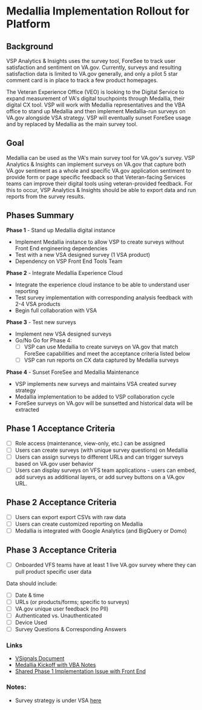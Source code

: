 # Medallia Implementation Rollout for Platform

## Background

VSP Analytics & Insights uses the survey tool, ForeSee to track user satisfaction and sentiment on VA.gov. Currently, surveys and resulting satisfaction data is limited to VA.gov generally, and only a pilot 5 star comment card is in place to track a few product homepages.

The Veteran Experience Office \(VEO\) is looking to the Digital Service to expand measurement of VA's digital touchpoints through Medallia, their digital CX tool. VSP will work with Medallia representatives and the VBA office to stand up Medallia and then implement Medallia-run surveys on VA.gov alongside VSA strategy. VSP will eventually sunset ForeSee usage and by replaced by Medallia as the main survey tool.

## Goal

Medallia can be used as the VA's main survey tool for VA.gov's survey. VSP Analytics & Insights can implement surveys on VA.gov that capture both VA.gov sentiment as a whole and specific VA.gov application sentiment to provide form or page specific feedback so that Veteran-facing Services teams can improve their digital tools using veteran-provided feedback. For this to occur, VSP Analytics & Insights should be able to export data and run reports from the survey results.

## Phases Summary

**Phase 1** - Stand up Medallia digital instance

* Implement Medallia instance to allow VSP to create surveys without Front End engineering dependencies
* Test with a new VSA designed survey \(1 VSA product\)
* Dependency on VSP Front End Tools Team

**Phase 2** - Integrate Medallia Experience Cloud

* Integrate the experience cloud instance to be able to understand user reporting
* Test survey implementation with corresponding analysis feedback with 2-4 VSA products
* Begin full collaboration with VSA

**Phase 3** - Test new surveys

* Implement new VSA designed surveys
* Go/No Go for Phase 4:
  * [ ] VSP can use Medallia to create surveys on VA.gov that match ForeSee capabilities and meet the acceptance criteria listed below
  * [ ] VSP can run reports on CX data captured by Medallia surveys

**Phase 4** - Sunset ForeSee and Medallia Maintenance

* VSP implements new surveys and maintains VSA created survey strategy
* Medallia implementation to be added to VSP collaboration cycle
* ForeSee surveys on VA.gov will be sunsetted and historical data will be extracted

## Phase 1 Acceptance Criteria

* [ ] Role access \(maintenance, view-only, etc.\) can be assigned
* [ ] Users can create surveys \(with unique survey questions\) on Medallia
* [ ] Users can assign surveys to different URLs and can trigger surveys based on VA.gov user behavior
* [ ] Users can display surveys on VFS team applications - users can embed, add surveys as additional layers, or add survey buttons on a VA.gov URL.

## Phase 2 Acceptance Criteria

* [ ] Users can export export CSVs with raw data
* [ ] Users can create customized reporting on Medallia
* [ ] Medallia is integrated with Google Analytics \(and BigQuery or Domo\)

## Phase 3 Acceptance Criteria

* [ ] Onboarded VFS teams have at least 1 live VA.gov survey where they can pull product specific user data

Data should include:

* [ ] Date & time
* [ ] URLs \(or products/forms; specific to surveys\)
* [ ] VA.gov unique user feedback \(no PII\)
* [ ] Authenticated vs. Unauthenticated
* [ ] Device Used
* [ ] Survey Questions & Corresponding Answers

### Links

* [VSignals Document](https://github.com/department-of-veterans-affairs/va.gov-team/blob/master/teams/vsp/teams/insights-analytics/analytics-tools/vsignals.md)
* [Medallia Kickoff with VBA Notes](https://github.com/department-of-veterans-affairs/va.gov-team/issues/4649#issuecomment-576377268)
* [Shared Phase 1 Implementation Issue with Front End](https://github.com/department-of-veterans-affairs/va.gov-team/blob/master/teams/vsp/teams/insights-analytics/analytics-tools/vsignals.md)

### Notes:

* Survey strategy is under VSA [here](https://docs.google.com/document/d/1KCvHwlIaoEzpg9xjUsGu1raEORXh1jJKyWULi7jZMUw/edit)

